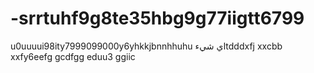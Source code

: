 # -srrtuhf9g8te35hbg9g77iigtt6799
u0uuuui98ity7999099000y6yhkkjbnnhhuhu
اي شيءtdddxfj
xxcbb
xxfy6eefg
gcdfgg
eduu3
ggiic
